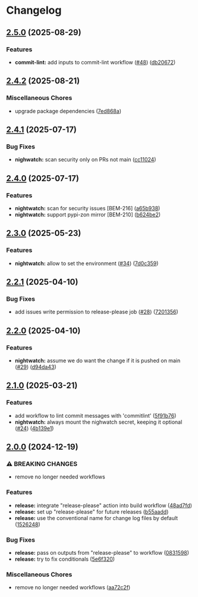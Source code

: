 # Changelog

## [2.5.0](https://github.com/ZeitOnline/gh-action-workflows/compare/2.4.2...2.5.0) (2025-08-29)


### Features

* **commit-lint:** add inputs to commit-lint workflow ([#48](https://github.com/ZeitOnline/gh-action-workflows/issues/48)) ([db20672](https://github.com/ZeitOnline/gh-action-workflows/commit/db20672a26f1c809d1710d4b98632d2c48385d62))

## [2.4.2](https://github.com/ZeitOnline/gh-action-workflows/compare/2.4.1...2.4.2) (2025-08-21)


### Miscellaneous Chores

* upgrade package dependencies ([7ed868a](https://github.com/ZeitOnline/gh-action-workflows/commit/7ed868a11bcdc08cfd63a926e62ebf1ae33e53ef))

## [2.4.1](https://github.com/ZeitOnline/gh-action-workflows/compare/2.4.0...2.4.1) (2025-07-17)


### Bug Fixes

* **nighwatch:** scan security only on PRs not main ([cc11024](https://github.com/ZeitOnline/gh-action-workflows/commit/cc11024ef6960f4653fb4c2faca65d6631f0afe0))

## [2.4.0](https://github.com/ZeitOnline/gh-action-workflows/compare/2.3.0...2.4.0) (2025-07-17)


### Features

* **nightwatch:** scan for security issues [BEM-216] ([a65b938](https://github.com/ZeitOnline/gh-action-workflows/commit/a65b938f2336c0c3308f26f9612c01ce52d9c610))
* **nightwatch:** support pypi-zon mirror [BEM-210] ([b624be2](https://github.com/ZeitOnline/gh-action-workflows/commit/b624be254d04eb0aa1e64ca2b0f30690e6bf5934))

## [2.3.0](https://github.com/ZeitOnline/gh-action-workflows/compare/2.2.1...2.3.0) (2025-05-23)


### Features

* **nightwatch:** allow to set the environment ([#34](https://github.com/ZeitOnline/gh-action-workflows/issues/34)) ([7d0c359](https://github.com/ZeitOnline/gh-action-workflows/commit/7d0c3595b7c2932f71e22aa4936902f6f59164a9))

## [2.2.1](https://github.com/ZeitOnline/gh-action-workflows/compare/2.2.0...2.2.1) (2025-04-10)


### Bug Fixes

* add issues write permission to release-please job ([#28](https://github.com/ZeitOnline/gh-action-workflows/issues/28)) ([7201356](https://github.com/ZeitOnline/gh-action-workflows/commit/720135651890608dfe97a45b7b640343b94ce6e0))

## [2.2.0](https://github.com/ZeitOnline/gh-action-workflows/compare/2.1.0...2.2.0) (2025-04-10)


### Features

* **nightwatch:** assume we do want the change if it is pushed on main ([#29](https://github.com/ZeitOnline/gh-action-workflows/issues/29)) ([d94da43](https://github.com/ZeitOnline/gh-action-workflows/commit/d94da43619ad99160e5307ba0d041aa15f504155))

## [2.1.0](https://github.com/ZeitOnline/gh-action-workflows/compare/2.0.0...2.1.0) (2025-03-21)


### Features

* add workflow to lint commit messages with 'commitlint' ([5f91b76](https://github.com/ZeitOnline/gh-action-workflows/commit/5f91b761c85c28cbbc7eb896285031b5addf7463))
* **nightwatch:** always mount the nighwatch secret, keeping it optional ([#24](https://github.com/ZeitOnline/gh-action-workflows/issues/24)) ([4b139e1](https://github.com/ZeitOnline/gh-action-workflows/commit/4b139e181d1bde19d7ea236b1bc1563ef80d6838))

## [2.0.0](https://github.com/ZeitOnline/gh-action-workflows/compare/v1.18.0...2.0.0) (2024-12-19)


### ⚠ BREAKING CHANGES

* remove no longer needed workflows

### Features

* **release:** integrate "release-please" action into build workflow ([48ad7fd](https://github.com/ZeitOnline/gh-action-workflows/commit/48ad7fd9e7e6409461e8dbd7b970292ac5e858e1))
* **release:** set up "release-please" for future releases ([b55aadd](https://github.com/ZeitOnline/gh-action-workflows/commit/b55aaddc73cb2534e14718388922e091869d3ead))
* **release:** use the conventional name for change log files by default ([1526248](https://github.com/ZeitOnline/gh-action-workflows/commit/1526248f48be66a13c7bb7387d9db44fc44f51f1))


### Bug Fixes

* **release:** pass on outputs from "release-please" to workflow ([0831598](https://github.com/ZeitOnline/gh-action-workflows/commit/083159842190e4e59303ccaa3552fc4984a25f41))
* **release:** try to fix conditionals ([5e6f320](https://github.com/ZeitOnline/gh-action-workflows/commit/5e6f3208b992c07ec9106555190acbd4f4004fe2))


### Miscellaneous Chores

* remove no longer needed workflows ([aa72c2f](https://github.com/ZeitOnline/gh-action-workflows/commit/aa72c2f2c3c3576f8c0a9ee288aad6a44c4811ad))
